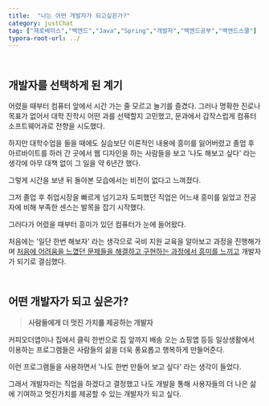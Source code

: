 ```yaml
---
title:  "나는 어떤 개발자가 되고싶은가?"
category: justChat
tag: ["제로베이스","백엔드","Java","Spring","개발자","백엔드공부","백엔드스쿨"]
typora-root-url: ../
---
```




## <br>개발자를 선택하게 된 계기

어렸을 때부터 컴퓨터 앞에서 시간 가는 줄 모르고 놀기를 즐겼다. 그러나 명확한 진로나 목표가 없어서 대학 진학시 어떤 과를 선택할지 고민했고, 문과에서 갑작스럽게 컴퓨터 소프트웨어과로 전향을 시도했다.

하지만 대학수업을 들을 때에도 실습보단 이론적인 내용에 흥미를 잃어버렸고 졸업 후 아르바이트를 하러 간 곳에서 웹 디자인을 하는 사람들을 보고 '나도 해보고 싶다' 라는 생각에 아무 대책 없이 그 일을 약 6년간 했다.

그렇게 시간을 보낸 뒤 돌아본 모습에서는 비전이 없다고 느껴졌다.

그저 졸업 후 취업시장을 빠르게 넘기고자 도피했던 직업은 어느새 흥미를 잃었고 전공자에 비해 부족한 센스는 발목을 잡기 시작했다.

그러다가 어렸을 때부터 흥미가 있던 컴퓨터가 눈에 들어왔다.

처음에는 '일단 한번 해보자' 라는 생각으로 국비 지원 교육을 알아보고 과정을 진행해가며 <u>처음에 어려움을 느꼈던 문제들을 해결하고 구현하는 과정에서 흥미를 느끼고</u> 개발자가 되기로 결심했다.



## <br>어떤 개발자가 되고 싶은가?

> **사람들에게 더 멋진 가치를 제공하는 개발자**



커피오더앱이나 집에서 클릭 한번으로 집 앞까지 배송 오는 쇼핑앱 등등 일상생활에서 이용하는 프로그램들은 사람들의 삶을 더욱 풍요롭고 행복하게 만들어준다.

이런 프로그램들을 사용하면서  '나도 한번 만들어 보고 싶다' 라는 생각이 들었다.

그래서 개발자라는 직업을 하겠다고 결정했고 나도 개발을 통해 사용자들의 더 나은 삶에 기여하고 멋진가치를 제공할 수 있는 개발자가 되고 싶다.
